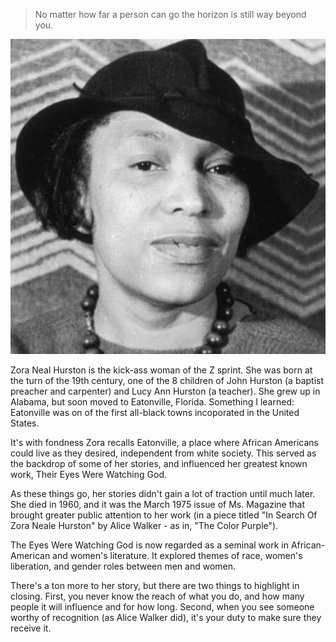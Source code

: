 > No matter how far a person can go the horizon is still way beyond you.

![Zora Neal Hurston](./zora.jpg)

Zora Neal Hurston is the kick-ass woman of the Z sprint. She was born at the turn of the 19th century, one of the 8 children of John Hurston (a baptist preacher and carpenter) and Lucy Ann Hurston (a teacher). She grew up in Alabama, but soon moved to Eatonville, Florida. Something I learned: Eatonville was on of the first all-black towns incoporated in the United States.

It's with fondness Zora recalls Eatonville, a place where African Americans could live as they desired, independent from white society. This served as the backdrop of some of her stories, and influenced her greatest known work, Their Eyes Were Watching God.

As these things go, her stories didn't gain a lot of traction until much later. She died in 1960, and it was the March 1975 issue of Ms. Magazine that brought greater public attention to her work (in a piece titled "In Search Of Zora Neale Hurston" by Alice Walker - as in, "The Color Purple").

The Eyes Were Watching God is now regarded as a seminal work in African-American and women's literature. It explored themes of race, women's liberation, and gender roles between men and women.

There's a ton more to her story, but there are two things to highlight in closing. First, you never know the reach of what you do, and how many people it will influence and for how long. Second, when you see someone worthy of recognition (as Alice Walker did), it's your duty to make sure they receive it.

